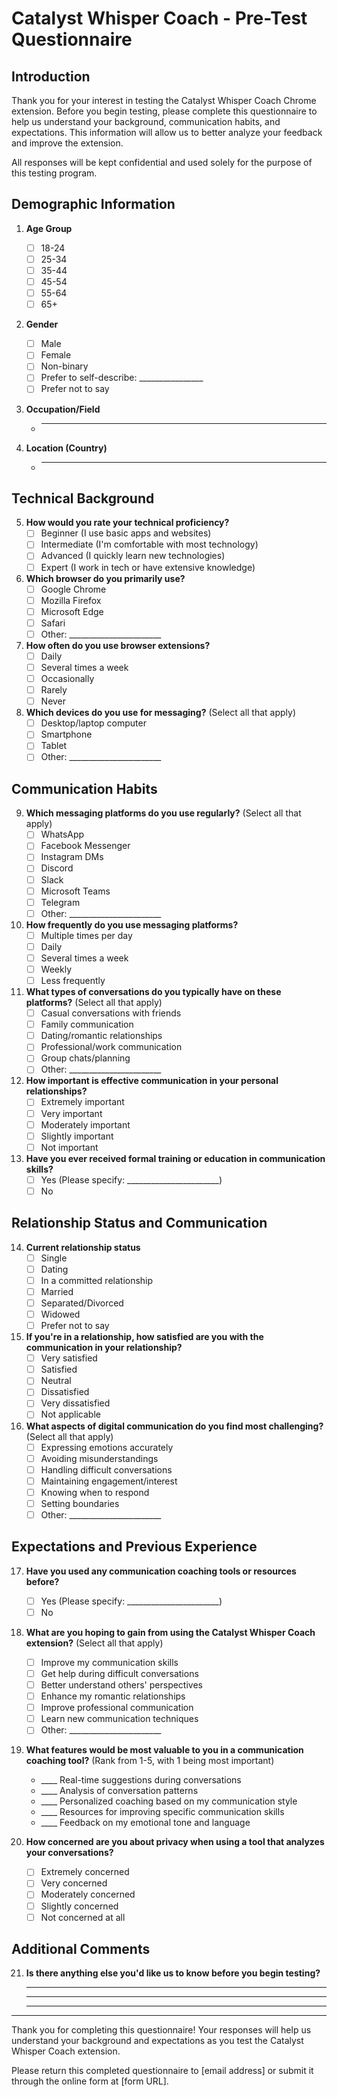 # Catalyst Whisper Coach - Pre-Test Questionnaire

## Introduction

Thank you for your interest in testing the Catalyst Whisper Coach Chrome extension. Before you begin testing, please complete this questionnaire to help us understand your background, communication habits, and expectations. This information will allow us to better analyze your feedback and improve the extension.

All responses will be kept confidential and used solely for the purpose of this testing program.

## Demographic Information

1. **Age Group**
   - [ ] 18-24
   - [ ] 25-34
   - [ ] 35-44
   - [ ] 45-54
   - [ ] 55-64
   - [ ] 65+

2. **Gender**
   - [ ] Male
   - [ ] Female
   - [ ] Non-binary
   - [ ] Prefer to self-describe: ________________
   - [ ] Prefer not to say

3. **Occupation/Field**
   - _______________________

4. **Location (Country)**
   - _______________________

## Technical Background

5. **How would you rate your technical proficiency?**
   - [ ] Beginner (I use basic apps and websites)
   - [ ] Intermediate (I'm comfortable with most technology)
   - [ ] Advanced (I quickly learn new technologies)
   - [ ] Expert (I work in tech or have extensive knowledge)

6. **Which browser do you primarily use?**
   - [ ] Google Chrome
   - [ ] Mozilla Firefox
   - [ ] Microsoft Edge
   - [ ] Safari
   - [ ] Other: _______________________

7. **How often do you use browser extensions?**
   - [ ] Daily
   - [ ] Several times a week
   - [ ] Occasionally
   - [ ] Rarely
   - [ ] Never

8. **Which devices do you use for messaging?** (Select all that apply)
   - [ ] Desktop/laptop computer
   - [ ] Smartphone
   - [ ] Tablet
   - [ ] Other: _______________________

## Communication Habits

9. **Which messaging platforms do you use regularly?** (Select all that apply)
   - [ ] WhatsApp
   - [ ] Facebook Messenger
   - [ ] Instagram DMs
   - [ ] Discord
   - [ ] Slack
   - [ ] Microsoft Teams
   - [ ] Telegram
   - [ ] Other: _______________________

10. **How frequently do you use messaging platforms?**
    - [ ] Multiple times per day
    - [ ] Daily
    - [ ] Several times a week
    - [ ] Weekly
    - [ ] Less frequently

11. **What types of conversations do you typically have on these platforms?** (Select all that apply)
    - [ ] Casual conversations with friends
    - [ ] Family communication
    - [ ] Dating/romantic relationships
    - [ ] Professional/work communication
    - [ ] Group chats/planning
    - [ ] Other: _______________________

12. **How important is effective communication in your personal relationships?**
    - [ ] Extremely important
    - [ ] Very important
    - [ ] Moderately important
    - [ ] Slightly important
    - [ ] Not important

13. **Have you ever received formal training or education in communication skills?**
    - [ ] Yes (Please specify: _______________________)
    - [ ] No

## Relationship Status and Communication

14. **Current relationship status**
    - [ ] Single
    - [ ] Dating
    - [ ] In a committed relationship
    - [ ] Married
    - [ ] Separated/Divorced
    - [ ] Widowed
    - [ ] Prefer not to say

15. **If you're in a relationship, how satisfied are you with the communication in your relationship?**
    - [ ] Very satisfied
    - [ ] Satisfied
    - [ ] Neutral
    - [ ] Dissatisfied
    - [ ] Very dissatisfied
    - [ ] Not applicable

16. **What aspects of digital communication do you find most challenging?** (Select all that apply)
    - [ ] Expressing emotions accurately
    - [ ] Avoiding misunderstandings
    - [ ] Handling difficult conversations
    - [ ] Maintaining engagement/interest
    - [ ] Knowing when to respond
    - [ ] Setting boundaries
    - [ ] Other: _______________________

## Expectations and Previous Experience

17. **Have you used any communication coaching tools or resources before?**
    - [ ] Yes (Please specify: _______________________)
    - [ ] No

18. **What are you hoping to gain from using the Catalyst Whisper Coach extension?** (Select all that apply)
    - [ ] Improve my communication skills
    - [ ] Get help during difficult conversations
    - [ ] Better understand others' perspectives
    - [ ] Enhance my romantic relationships
    - [ ] Improve professional communication
    - [ ] Learn new communication techniques
    - [ ] Other: _______________________

19. **What features would be most valuable to you in a communication coaching tool?** (Rank from 1-5, with 1 being most important)
    - ____ Real-time suggestions during conversations
    - ____ Analysis of conversation patterns
    - ____ Personalized coaching based on my communication style
    - ____ Resources for improving specific communication skills
    - ____ Feedback on my emotional tone and language

20. **How concerned are you about privacy when using a tool that analyzes your conversations?**
    - [ ] Extremely concerned
    - [ ] Very concerned
    - [ ] Moderately concerned
    - [ ] Slightly concerned
    - [ ] Not concerned at all

## Additional Comments

21. **Is there anything else you'd like us to know before you begin testing?**

    _______________________
    _______________________
    _______________________

---

Thank you for completing this questionnaire! Your responses will help us understand your background and expectations as you test the Catalyst Whisper Coach extension.

Please return this completed questionnaire to [email address] or submit it through the online form at [form URL].
